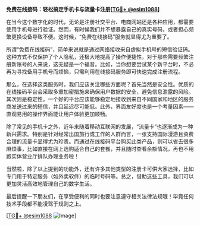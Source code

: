 **免费在线接码：轻松搞定手机卡与流量卡注册[[TG💪+ @esim1088](https://t.me/s/esim1088)]**

在当今这个数字化的时代，无论是注册社交平台、电商网站还是各种应用，都需要使用手机号进行验证。然而，有时候我们并不想暴露自己的真实号码，或者担心频繁更换设备导致不便。这时候，“免费在线接码”服务就显得尤为重要了。

所谓“免费在线接码”，简单来说就是通过网络接收来自虚拟手机号的短信验证码。这种方式不仅保护了个人隐私，还极大地提高了操作便捷性。对于那些需要频繁注册新账号的人来说，这无疑是一个福音。比如，当你想要尝试某个新平台时，不必再为寻找备用手机号而烦恼，只需利用在线接码服务即可快速完成注册流程。

那么，在选择这类服务时，我们应该关注哪些方面呢？首先当然是安全性。优质的在线接码平台会采取多重加密措施来确保用户数据的安全，避免信息泄露的风险。其次则是稳定性。一个好的平台应该能够稳定地接收到来自不同国家和地区的服务商发送过来的短信，并且延迟尽可能低。此外，界面友好度也是一个考量因素——直观易用的操作界面能让用户体验更加顺畅。

除了常见的手机卡之外，近年来随着移动互联网的发展，“流量卡”也逐渐成为一种新兴需求。特别是针对经常出国旅行或工作的人群而言，一张支持国际漫游且资费合理的流量卡显得尤为珍贵。而通过在线接码平台购买此类产品，则可以省去很多麻烦事，比如直接在网上选购适合自己的套餐，并且随时查看余额情况，再也不用跑实体营业厅排队办理业务啦！

当然啦，除了以上提到的功能外，还有许多其他类型的注册卡可供大家选择，比如专门用于特定服务（如外卖软件）的临时号码等。总之，借助这些工具，我们可以更加灵活高效地管理自己的数字生活。

最后提醒一下朋友们，在享受便利的同时也要注意遵守相关法律法规哦！毕竟任何技术手段都不能凌驾于规则之上。

[[TG💪+ @esim1088](https://t.me/s/esim1088) ![Image](https://i.postimg.cc/4NQfJmqS/Snipaste-2025-05-13-00-14-12.png)]